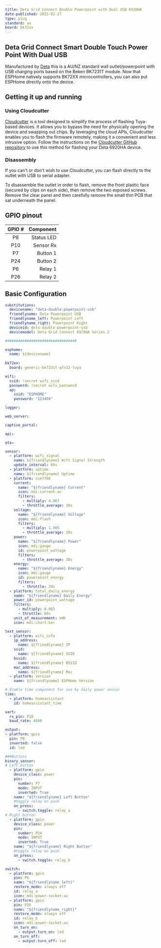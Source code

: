 ```yaml
---
title: Deta Grid Connect Double Powerpoint with Dual USB 6920HA
date-published: 2023-02-27
type: plug
standard: au
board: bk72xx
---
```


## Deta Grid Connect Smart Double Touch Power Point With Dual USB

Manufactured by [Deta](https://detaelectrical.com.au/product/deta-grid-connect-smart-double-touch-power-point-with-dual-usb/)
this is a AU/NZ standard wall outlet/powerpoint with USB charging ports based on the Beken BK7231T module. Now that ESPHome natively supports BK72XX microcontrollers, you can also put ESPHome directly onto the device.

## Getting it up and running

### Using Cloudcutter

[Cloudcutter](https://github.com/tuya-cloudcutter/tuya-cloudcutter) is a tool designed to simplify the process of flashing Tuya-based devices. It allows you to bypass the need for physically opening the device and swapping out chips. By leveraging the cloud APIs, Cloudcutter enables you to flash the firmware remotely, making it a convenient and less intrusive option. Follow the instructions on the [Cloudcutter GitHub repository](https://github.com/tuya-cloudcutter/tuya-cloudcutter) to use this method for flashing your Deta 6920HA device.

### Disassembly

If you can't or don't wish to use Cloudcutter, you can flash directly to the outlet with USB to serial adapter.

To disassemble the outlet in order to flash, remove the front plastic face (secured by clips on each side),
then remove the two exposed screws. Remove the clear panel and then carefully remove the small thin PCB
that sat underneath the panel.

## GPIO pinout

| GPIO # |   Component   |
|:------:|--------------:|
| P8     |    Status LED |
| P10    |     Sensor Rx |
| P7     |      Button 1 |
| P24    |      Button 2 |
| P6     |       Relay 1 |
| P26    |       Relay 2 |

## Basic Configuration

```yaml
substitutions:
  devicename: "deta-double-powerpoint-usb"
  friendlyname: Deta Powerpoint USB
  friendlyname_left: Powerpoint Left
  friendlyname_right: Powerpoint Right
  deviceid: deta-double-powerpoint-usb
  devicemodel: Deta Grid Connect 6920HA Series 2

#################################

esphome:
  name: ${devicename}
  
bk72xx:
  board: generic-bk7231t-qfn32-tuya

wifi:
  ssid: !secret wifi_ssid
  password: !secret wifi_password
  ap:
    ssid: "ESPHOME"
    password: "123456"

logger:

web_server:

captive_portal:

api:

ota:

sensor:
  - platform: wifi_signal
    name: ${friendlyname} Wifi Signal Strength
    update_interval: 60s
  - platform: uptime
    name: ${friendlyname} Uptime
  - platform: cse7766
    current:
      name: "${friendlyname} Current"
      icon: mdi:current-ac
      filters:
        - multiply: 4.867
        - throttle_average: 30s
    voltage:
      name: "${friendlyname} Voltage"
      icon: mdi:flash
      filters:
        - multiply: 1.905
        - throttle_average: 30s
    power:
      name: "${friendlyname} Power"
      icon: mdi:gauge
      id: powerpoint_wattage
      filters:
        - throttle_average: 30s
    energy:
      name: "${friendlyname} Energy"
      icon: mdi:gauge
      id: powerpoint_energy
      filters:
        - throttle: 30s
  - platform: total_daily_energy
    name: "${friendlyname} Daily Energy"
    power_id: powerpoint_wattage
    filters:
      - multiply: 0.001
      - throttle: 60s
    unit_of_measurement: kWh
    icon: mdi:chart-bar

text_sensor:
  - platform: wifi_info
    ip_address:
      name: ${friendlyname} IP
    ssid:
      name: ${friendlyname} SSID
    bssid:
      name: ${friendlyname} BSSID
    mac_address:
      name: ${friendlyname} Mac
  - platform: version
    name: ${friendlyname} ESPHome Version

# Enable time component for use by daily power sensor
time:
  - platform: homeassistant
    id: homeassistant_time

uart:
  rx_pin: P10
  baud_rate: 4800

output:
- platform: gpio
  pin: P8
  inverted: false
  id: led

###Buttons
binary_sensor:
# Left button
  - platform: gpio
    device_class: power
    pin:
      number: P7
      mode: INPUT
      inverted: True
    name: "${friendlyname} Left Button"
    #toggle relay on push
    on_press:
      - switch.toggle: relay_a
# Right button
  - platform: gpio
    device_class: power
    pin:
      number: P24
      mode: INPUT
      inverted: True
    name: "${friendlyname} Right Button"
    #toggle relay on push
    on_press:
      - switch.toggle: relay_b

switch:
  - platform: gpio
    pin: P6
    name: "${friendlyname_left}"
    restore_mode: always off
    id: relay_a
    icon: mdi:power-socket-au
  - platform: gpio
    pin: P26
    name: "${friendlyname_right}"
    restore_mode: always off
    id: relay_b
    icon: mdi:power-socket-au
    on_turn_on:
      - output.turn_on: led
    on_turn_off:
      - output.turn_off: led
```
